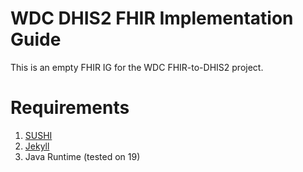 # WDC DHIS2 FHIR Implementation Guide

This is an empty FHIR IG for the WDC FHIR-to-DHIS2 project.

# Requirements

1. [SUSHI](https://fshschool.org/docs/sushi/installation/)
2. [Jekyll](https://jekyllrb.com/)
3. Java Runtime (tested on 19)

